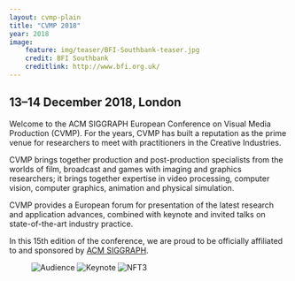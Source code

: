 ```yaml
---
layout: cvmp-plain
title: "CVMP 2018"
year: 2018
image:
    feature: img/teaser/BFI-Southbank-teaser.jpg
    credit: BFI Southbank
    creditlink: http://www.bfi.org.uk/
---
```


## 13–14 December 2018, London

Welcome to the ACM SIGGRAPH European Conference on Visual Media Production (CVMP). For the years, CVMP has built a reputation as the prime venue for researchers to meet with practitioners in the Creative Industries.

CVMP brings together production and post-production specialists from the worlds of film, broadcast and games with imaging and graphics researchers; it brings together expertise in video processing, computer vision, computer graphics, animation and physical simulation.

CVMP provides a European forum for presentation of the latest research and application advances, combined with keynote and invited talks on state-of-the-art industry practice.

In this 15th edition of the conference, we are proud to be officially affiliated to and sponsored by [ACM SIGGRAPH](https://www.siggraph.org).
 

<!-- featured images -->
<figure class="top3" >
    <img class="col-xs-12 col-sm-4" src="{{site.url}}/img/cvmp/cvmp-audience.jpg" alt="Audience">
    <img class="col-xs-12 col-sm-4" src="{{site.url}}/img/cvmp/cvmp-keynote.jpg" alt="Keynote">
    <img class="col-xs-12 col-sm-4" src="{{site.url}}/img/cvmp/cvmp-theatre.jpg" alt="NFT3">
</figure>
